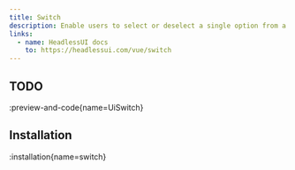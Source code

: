 ```yaml
---
title: Switch
description: Enable users to select or deselect a single option from a set of choices
links:
  - name: HeadlessUI docs
    to: https://headlessui.com/vue/switch
---
```


## TODO

:preview-and-code{name=UiSwitch}

## Installation

:installation{name=switch}

